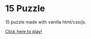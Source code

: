 # 15 Puzzle

15 puzzle made with vanilla html/css/js.

[Click here to play!](https://ryanbuck182.github.io/15Puzzle/)
